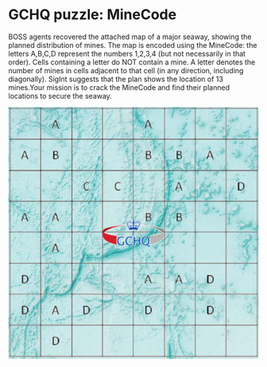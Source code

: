 # GCHQ puzzle: MineCode

BOSS agents recovered the attached map of a major seaway, showing the planned distribution of mines. The map is encoded using the MineCode: the letters A,B,C,D represent the numbers 1,2,3,4 (but not necessarily in that order). Cells containing a letter do NOT contain a mine. A letter denotes the number of mines in cells adjacent to that cell (in any direction, including diagonally). SigInt suggests that the plan shows the location of 13 mines.Your mission is to crack the MineCode and find their planned locations to secure the seaway.

![minefield](MineCode-graphic-2.png)
